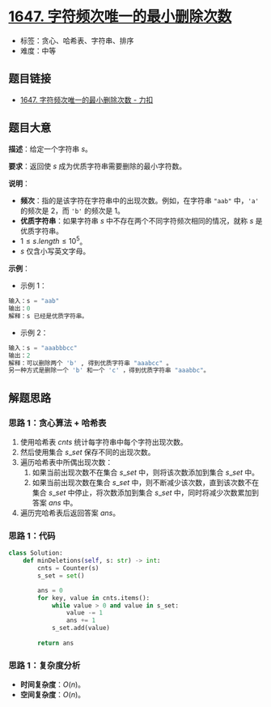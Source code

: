 # [1647. 字符频次唯一的最小删除次数](https://leetcode.cn/problems/minimum-deletions-to-make-character-frequencies-unique/)

- 标签：贪心、哈希表、字符串、排序
- 难度：中等

## 题目链接

- [1647. 字符频次唯一的最小删除次数 - 力扣](https://leetcode.cn/problems/minimum-deletions-to-make-character-frequencies-unique/)

## 题目大意

**描述**：给定一个字符串 $s$。

**要求**：返回使 $s$ 成为优质字符串需要删除的最小字符数。

**说明**：

- **频次**：指的是该字符在字符串中的出现次数。例如，在字符串 `"aab"` 中，`'a'` 的频次是 $2$，而 `'b'` 的频次是 $1$。
- **优质字符串**：如果字符串 $s$ 中不存在两个不同字符频次相同的情况，就称 $s$ 是优质字符串。
- $1 \le s.length \le 10^5$。
- $s$ 仅含小写英文字母。

**示例**：

- 示例 1：

```python
输入：s = "aab"
输出：0
解释：s 已经是优质字符串。
```

- 示例 2：

```python
输入：s = "aaabbbcc"
输出：2
解释：可以删除两个 'b' , 得到优质字符串 "aaabcc" 。
另一种方式是删除一个 'b' 和一个 'c' ，得到优质字符串 "aaabbc"。
```

## 解题思路

### 思路 1：贪心算法 + 哈希表

1. 使用哈希表 $cnts$ 统计每字符串中每个字符出现次数。
2. 然后使用集合 $s\_set$ 保存不同的出现次数。
3. 遍历哈希表中所偶出现次数：
   1. 如果当前出现次数不在集合 $s\_set$ 中，则将该次数添加到集合 $s\_set$ 中。
   2. 如果当前出现次数在集合 $s\_set$ 中，则不断减少该次数，直到该次数不在集合 $s\_set$ 中停止，将次数添加到集合 $s\_set$ 中，同时将减少次数累加到答案 $ans$ 中。
4. 遍历完哈希表后返回答案 $ans$。

### 思路 1：代码

```Python
class Solution:
    def minDeletions(self, s: str) -> int:
        cnts = Counter(s)
        s_set = set()

        ans = 0
        for key, value in cnts.items():
            while value > 0 and value in s_set:
                value -= 1
                ans += 1
            s_set.add(value)
        
        return ans
```

### 思路 1：复杂度分析

- **时间复杂度**：$O(n)$。
- **空间复杂度**：$O(n)$。

